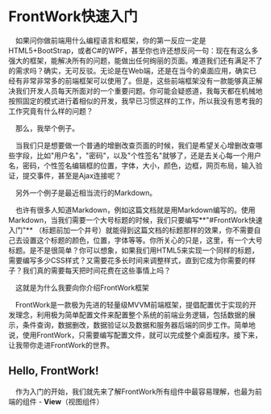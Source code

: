 # FrontWork快速入门

&emsp;如果问你做前端用什么编程语言和框架，你的第一反应一定是HTML5+BootStrap，或者C#的WPF，甚至你也许还想反问一句：现在有这么多强大的框架，能解决所有的问题，能做出任何绚丽的页面。难道我们还有满足不了的需求吗？确实，无可反驳。无论是在Web端，还是在当今的桌面应用，确实已经有非常非常多的前端框架可以使用了。但是，这些前端框架没有一款能够真正解决我们开发人员每天所面对的一个重要问题。你可能会疑惑道，我每天都在机械地按照固定的模式进行着相似的开发，我早已习惯这样的工作，所以我没有思考我的工作究竟有什么样的问题？

&emsp;那么，我举个例子。

&emsp;当我们只是想要做一个普通的增删改查页面的时候，我们是希望关心增删改查哪些字段，比如"用户名"，"密码"，以及"个性签名"就够了，还是去关心每一个用户名，密码，个性签名编辑框的位置，字体，大小，颜色，边框，网页布局，输入验证，提交事件，甚至是Ajax连接呢？

&emsp;另外一个例子是最近相当流行的Markdown。

&emsp;也许有很多人知道Markdown，例如这篇文档就是用Markdown编写的。使用Markdown，当我们需要一个大号标题的时候，我们只要编写**"#FrontWork快速入门"** （标题前加一个井号）就能得到这篇文档的标题那样的效果，你不需要自己去设置这个标题的颜色，位置，字体等等。你所关心的只是，这里，有一个大号标题。是不是很简单？你可以想象，如果我们用HTML5来实现一个同样的标题，需要编写多少CSS样式？又需要花多长时间来调整样式，直到它成为你需要的样子？我们真的需要每天把时间花费在这些事情上吗？

&emsp;这就是为什么我要向你介绍FrontWork框架

&emsp;FrontWork是一款极为先进的轻量级MVVM前端框架，提倡配置优于实现的开发理念，利用极为简单配置文件来配置整个系统的前端业务逻辑，包括数据的展示，条件查询，数据删改，数据验证以及数据和服务器后端的同步工作。简单地说，使用FrontWork，只需要编写配置文件，就可以完成整个桌面程序。接下来，让我带你走进FrontWork的世界。

## Hello, FrontWork!

&emsp;作为入门的开始，我们就先来了解FrontWork所有组件中最容易理解，也最为前端的组件 - **View**（视图组件）

